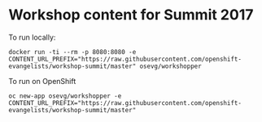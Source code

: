 # Workshop content for Summit 2017

To run locally:

```
docker run -ti --rm -p 8080:8080 -e CONTENT_URL_PREFIX="https://raw.githubusercontent.com/openshift-evangelists/workshop-summit/master" osevg/workshopper
```


To run on OpenShift
```
oc new-app osevg/workshopper -e CONTENT_URL_PREFIX="https://raw.githubusercontent.com/openshift-evangelists/workshop-summit/master"
```
